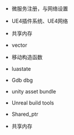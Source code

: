 - 微服务注册，与网络设置
- UE4插件系统、UE4网络
- 共享内存
- vector
- 移动构造函数
- luastate





- Gdb dbg
- unity asset bundle
- Unreal build tools
- Shared_ptr
- 共享内存

